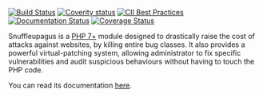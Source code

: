 [![Build Status](https://travis-ci.org/nbs-system/snuffleupagus.svg?branch=master)](https://travis-ci.org/nbs-system/snuffleupagus)
[![Coverity status](https://scan.coverity.com/projects/13821/badge.svg?flat=1)](https://scan.coverity.com/projects/nbs-system-snuffleupagus)
[![CII Best Practices](https://bestpractices.coreinfrastructure.org/projects/1267/badge)](https://bestpractices.coreinfrastructure.org/projects/1267)
[![Documentation Status](https://readthedocs.org/projects/snuffleupagus/badge/?version=latest)](http://snuffleupagus.readthedocs.io/?badge=latest)
[![Coverage Status](https://coveralls.io/repos/github/nbs-system/snuffleupagus/badge.svg?branch=master)](https://coveralls.io/github/nbs-system/snuffleupagus?branch=master)


Snuffleupagus is a [PHP 7+](https://secure.php.net/) module designed to
drastically raise the cost of attacks against websites, by killing entire bug
classes. It also provides a powerful virtual-patching system, allowing
administrator to fix specific vulnerabilities and audit suspicious behaviours
without having to touch the PHP code.

You can read its documentation [here](https://snuffleupagus.readthedocs.io/).
